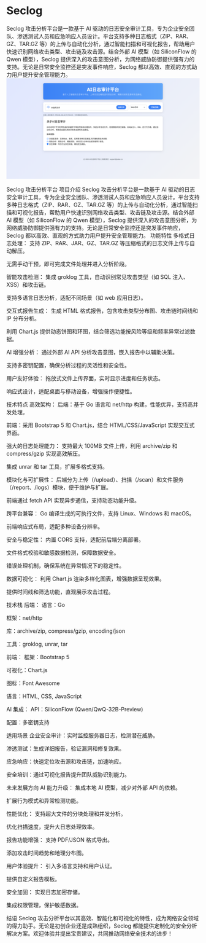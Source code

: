 # Seclog
Seclog 攻击分析平台是一款基于 AI 驱动的日志安全审计工具，专为企业安全团队、渗透测试人员和应急响应人员设计。平台支持多种日志格式（ZIP、RAR、GZ、TAR.GZ 等）的上传与自动化分析，通过智能扫描和可视化报告，帮助用户快速识别网络攻击类型、攻击链及攻击源。结合外部 AI 模型（如 SiliconFlow 的 Qwen 模型），Seclog 提供深入的攻击意图分析，为网络威胁防御提供强有力的支持。无论是日常安全监控还是突发事件响应，Seclog 都以高效、直观的方式助力用户提升安全管理能力。
![Example Image](4.png "An example image")


Seclog 攻击分析平台
项目介绍
Seclog 攻击分析平台是一款基于 AI 驱动的日志安全审计工具，专为企业安全团队、渗透测试人员和应急响应人员设计。平台支持多种日志格式（ZIP、RAR、GZ、TAR.GZ 等）的上传与自动化分析，通过智能扫描和可视化报告，帮助用户快速识别网络攻击类型、攻击链及攻击源。结合外部 AI 模型（如 SiliconFlow 的 Qwen 模型），Seclog 提供深入的攻击意图分析，为网络威胁防御提供强有力的支持。无论是日常安全监控还是突发事件响应，Seclog 都以高效、直观的方式助力用户提升安全管理能力。
功能特性
多格式日志处理：
支持 ZIP、RAR、JAR、GZ、TAR.GZ 等压缩格式的日志文件上传与自动解压。

无需手动干预，即可完成文件处理并进入分析阶段。

智能攻击检测：
集成 groklog 工具，自动识别常见攻击类型（如 SQL 注入、XSS）和攻击链。

支持多语言日志分析，适配不同场景（如 web 应用日志）。

交互式报告生成：
生成 HTML 格式报告，包含攻击类型分布图、攻击链时间线和 IP 分布分析。

利用 Chart.js 提供动态饼图和环图，结合筛选功能按风险等级和频率异常过滤数据。

AI 增强分析：
通过外部 AI API 分析攻击意图，嵌入报告中以辅助决策。

支持多密钥配置，确保分析过程的灵活性和安全性。

用户友好体验：
拖放式文件上传界面，实时显示进度和任务状态。

响应式设计，适配桌面与移动设备，增强操作便捷性。

技术特点
高效架构：
后端：基于 Go 语言和 net/http 构建，性能优异，支持高并发处理。

前端：采用 Bootstrap 5 和 Chart.js，结合 HTML/CSS/JavaScript 实现交互式界面。

强大的日志处理能力：
支持最大 100MB 文件上传，利用 archive/zip 和 compress/gzip 实现高效解压。

集成 unrar 和 tar 工具，扩展多格式支持。

模块化与可扩展性：
后端分为上传（/upload）、扫描（/scan）和文件服务（/report、/logs）模块，便于维护与扩展。

前端通过 fetch API 实现异步通信，支持动态功能升级。

跨平台兼容：
Go 编译生成的可执行文件，支持 Linux、Windows 和 macOS。

前端响应式布局，适配多种设备分辨率。

安全与稳定性：
内置 CORS 支持，适配前后端分离部署。

文件格式校验和敏感数据检测，保障数据安全。

错误处理机制，确保系统在异常情况下的稳定性。

数据可视化：
利用 Chart.js 渲染多样化图表，增强数据呈现效果。

提供时间线和筛选功能，直观展示攻击过程。

技术栈
后端：
语言：Go

框架：net/http

库：archive/zip, compress/gzip, encoding/json

工具：groklog, unrar, tar

前端：
框架：Bootstrap 5

可视化：Chart.js

图标：Font Awesome

语言：HTML, CSS, JavaScript

AI 集成：
API：SiliconFlow (Qwen/QwQ-32B-Preview)

配置：多密钥支持

适用场景
企业安全审计：实时监控服务器日志，检测潜在威胁。

渗透测试：生成详细报告，验证漏洞和修复效果。

应急响应：快速定位攻击源和攻击链，加速响应。

安全培训：通过可视化报告提升团队威胁识别能力。

未来发展方向
AI 能力升级：
集成本地 AI 模型，减少对外部 API 的依赖。

扩展行为模式和异常检测功能。

性能优化：
支持超大文件的分块处理和并发分析。

优化扫描速度，提升大日志处理效率。

报告功能增强：
支持 PDF/JSON 格式导出。

添加攻击时间趋势和地理分布图。

用户体验提升：
引入多语言支持和用户认证。

提供自定义报告模板。

安全加固：
实现日志加密存储。

集成权限管理，保护敏感数据。

结语
Seclog 攻击分析平台以其高效、智能化和可视化的特性，成为网络安全领域的得力助手。无论是初创企业还是成熟组织，Seclog 都能提供定制化的安全分析解决方案。欢迎体验并提出宝贵建议，共同推动网络安全技术的进步！


